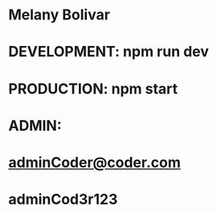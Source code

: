 # Melany Bolivar

# DEVELOPMENT:  npm run dev
# PRODUCTION:   npm start

#  ADMIN:
#  adminCoder@coder.com
#  adminCod3r123

